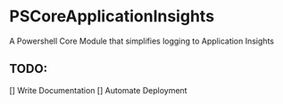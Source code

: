 # PSCoreApplicationInsights

A Powershell Core Module that simplifies logging to Application Insights

## TODO:

[] Write Documentation
[] Automate Deployment